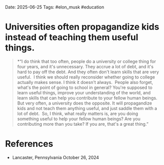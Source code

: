 Date: 2025-06-25
Tags: #elon_musk #education 


# Universities often propagandize kids instead of teaching them useful things.

>*“I do think that too often, people do a university or college thing for four years, and it's unnecessary. They accrue a lot of debt, and it's hard to pay off the debt. And they often don't learn skills that are very useful.  I think we should really reconsider whether going to college actually makes sense. I think it doesn't always.  People also forget, what's the point of going to school in general? You're supposed to learn useful things, improve your understanding of the world, and learn skills that can help you contribute to your fellow human beings.  But very often, a university does the opposite. It will propagandize kids and not teach them anything useful, and just saddle them with a lot of debt.  So, I think, what really matters is, are you doing something useful to help your fellow human beings? Are you contributing more than you take? If you are, that's a great thing.”

# References
- Lancaster, Pennsylvania October 26, 2024
 